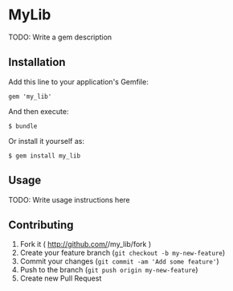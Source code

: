 # MyLib

TODO: Write a gem description

## Installation

Add this line to your application's Gemfile:

    gem 'my_lib'

And then execute:

    $ bundle

Or install it yourself as:

    $ gem install my_lib

## Usage

TODO: Write usage instructions here

## Contributing

1. Fork it ( http://github.com/<my-github-username>/my_lib/fork )
2. Create your feature branch (`git checkout -b my-new-feature`)
3. Commit your changes (`git commit -am 'Add some feature'`)
4. Push to the branch (`git push origin my-new-feature`)
5. Create new Pull Request
